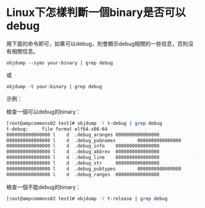# Linux下怎樣判斷一個binary是否可以debug


用下面的命令即可，如果可以debug，則會顯示debug相關的一些信息，否則沒有相關信息。

```
objdump --syms your-binary | grep debug
```

或
```
objdump -t your-binary | grep debug
```


示例：



檢查一個可以debug的binary：

```sh
[root@ampcommons02 test]# objdump -t t-debug | grep debug
t-debug:     file format elf64-x86-64
0000000000000000 l    d  .debug_aranges 0000000000000000              .debug_aranges
0000000000000000 l    d  .debug_pubnames        0000000000000000              .debug_pubnames
0000000000000000 l    d  .debug_info    0000000000000000              .debug_info
0000000000000000 l    d  .debug_abbrev  0000000000000000              .debug_abbrev
0000000000000000 l    d  .debug_line    0000000000000000              .debug_line
0000000000000000 l    d  .debug_str     0000000000000000              .debug_str
0000000000000000 l    d  .debug_pubtypes        0000000000000000              .debug_pubtypes
0000000000000000 l    d  .debug_ranges  0000000000000000              .debug_ranges
```

檢查一個不能debug的binary：


```sh
[root@ampcommons02 test]# objdump -t t-release | grep debug  
```